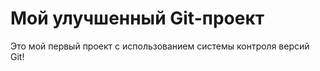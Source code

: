  # Мой улучшенный Git-проект

   Это мой первый проект с использованием системы контроля версий Git!
   ```
 
